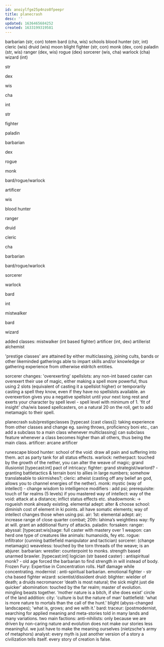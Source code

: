 ```yaml
---
id: anoiylfge25p4nzo8fpeepr
title: planecrash
desc: ''
updated: 1636465684252
created: 1633199319581
---
```


barbarian (str, con)
  totem
bard (cha, wis)
  schools
blood hunter (str, int)
cleric (wis)
druid (wis)
  moon
  blight
fighter (str, con)
monk (dex, con)
paladin (str, wis)
ranger (dex, wis)
rogue (dex)
sorcerer (wis, cha)
warlock (cha)
wizard (int)

str

dex

wis

cha

int

str

fighter

paladin

barbarian

dex

rogue

monk

bard/rogue/warlock

artificer

wis

blood hunter

ranger

druid

cleric

cha

barbarian

bard/rogue/warlock

sorcerer

warlock

bard

int

mistwalker

bard

wizard

added classes:
mistwalker (int based fighter)
artificer (int, dex)
    artillerist
    alchemist

'prestige classes' are attained by either multiclassing, joining cults, bands or other likeminded gatherings able to impart skills and/or knowledge or gathering experience from otherwise eldritch entities.

sorcerer changes:
    'overexerting' spellslots: any non-int based caster can overexert their use of magic, either making a spell more powerful, thus using 2 slots (equivalent of casting it a spellslot higher) or temporarily casting a spell they         know, even if they have no spellslots available. an overexertion gives you a negative spellslot until your next long rest and exerts your character by spell level - spell level with minimum of 1.
    'fit of insight' cha/wis based spellcasters, on a natural 20 on the roll, get to add metamagic to their spell.

planecrash sub/prestigeclasses [typecast {cast class}]: taking experience from other classes and change eg. saving throws, proficiency boni etc., can add a subclass to a main class whenever multiclassing] can subclass feature whenever a class becomes higher than all others, thus being the main class.
artificer:
 arcane artificer

 runescape
blood hunter:
    school of the void: draw all pain and suffering into them. act as party tank for all status effects.
warlock:
    netherpact: touched by the growth of the nether, you can alter the weave of magic; grand illusionist
    [typecast:int] pact of intricacy:
fighter:
    grand strategist/warlord? - granting battletactics & terrain boni to allies in large numbers; somehow translateable to skirmishes?;
cleric:
    atheist (casting off any belief an god, allows you to channel energies of the nether).
monk:
    mystic (way of intellect) - change wisdom to intelligence modifiers : add psi; prerequisite: touch of far realms (5 levels)
        if you mastered way of intellect: way of the void: attack at a distance; inflict status effects etc.
    shadowmonk: -> rogueish monk already existing.
    elemental adept: alter & choose school: diminish cost of element in ki points. all have somatic elements; way of intellect changes those when using psi.
        air:
            1st: elemental adept: air; increase range of close quarter combat;
            20th: lahima’s weightless way: fly at will. grant an additional flurry of attacks.
paladin:
    forsaken:
ranger:
    abyssal:
    [typecast:wis]sage: full caster with mastery over 1 weapon: can herd one type of creatures like animals: humanoids, fey etc.
rogue:
    infiltrator (cunning battlefield manipulator and tactician)
sorcerer: (change metamagic)
    weaveless: touched by the torn threads of the weave; is an abjurer.
barbarian:
    wrestler: counterpoint to monks. strength based unarmed brawler.
    [typecast:int] logician (str based caster) : antispiritual monk? - old age forced the barbarian to find strength in will instead of body.
        Frozen Fury: Expertise in Concentration rolls. Half damage while concentrating.
    modernist : anti-spiritual barbarian. emotional fighter - str cha based fighter
wizard:
    scientist/dissident
druid:
    blighter: wielder of death; a druids necromancer ‘death is most natural; the sick might just die quicker'
    abomination: touched by the far realm; master of evolution. mingling beasts together. ‘mother nature is a bitch, if she does exist'
    circle of the land addition:
        city: 'culture is but the nature of man'
        battlefield: 'what is more nature to mortals than the call of the hunt.'
        blight (abyss-changed landscapes); 'what is, grows; and we with it.'
bard:
    traceur: (postmodernist, searching for applied meaning and meta-stories told in many lands and many variations.
        two main factions: anti-nihilists: only because we are driven by non-caring nature and evolution does not make our stories less meaningful. we just        have to make the meaning ourselves (nietzsche's army of metaphors)
    analyst: every myth is just another version of a story a civilization tells itself. every story of creation is false.
